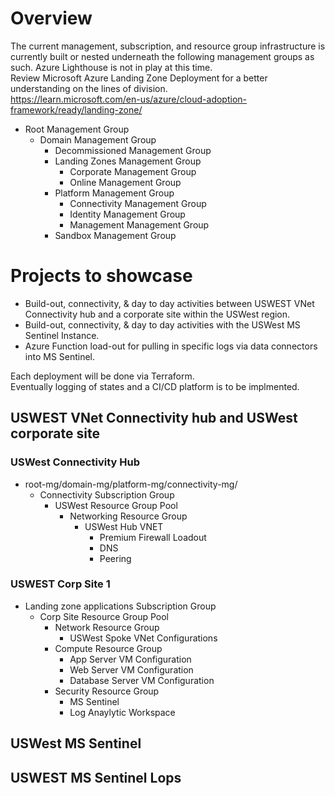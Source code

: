 # Overview
The current management, subscription, and resource group infrastructure is currently built or nested underneath the following management groups as such. Azure Lighthouse is not in play at this time.  
Review Microsoft Azure Landing Zone Deployment for a better understanding on the lines of division.  
https://learn.microsoft.com/en-us/azure/cloud-adoption-framework/ready/landing-zone/   

- Root Management Group
    - Domain Management Group
        - Decommissioned Management Group
        - Landing Zones Management Group
            - Corporate Management Group
            - Online Management Group
        - Platform Management Group
            - Connectivity Management Group
            - Identity Management Group
            - Management Management Group
        - Sandbox Management Group

# Projects to showcase
- Build-out, connectivity, & day to day activities between USWEST VNet Connectivity hub and a corporate site within the USWest region.
- Build-out, connectivity, & day to day activities with the USWest MS Sentinel Instance.
- Azure Function load-out for pulling in specific logs via data connectors into MS Sentinel.

Each deployment will be done via Terraform.  
Eventually logging of states and a CI/CD platform is to be implmented.  
## USWEST VNet Connectivity hub and USWest corporate site

### USWest Connectivity Hub 

- root-mg/domain-mg/platform-mg/connectivity-mg/
    - Connectivity Subscription Group
       - USWest Resource Group Pool
            - Networking Resource Group
                - USWest Hub VNET
                  - Premium Firewall Loadout
                  - DNS
                  - Peering

### USWEST Corp Site 1

- Landing zone applications Subscription Group
    - Corp Site Resource Group Pool
        - Network Resource Group
            - USWest Spoke VNet Configurations
        - Compute Resource Group
            - App Server VM Configuration
            - Web Server VM Configuration
            - Database Server VM Configuration
        - Security Resource Group
            - MS Sentinel
            - Log Anaylytic Workspace
## USWest MS Sentinel

## USWEST MS Sentinel Lops
